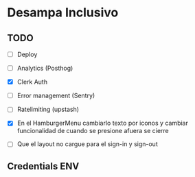 # Desampa Inclusivo

## TODO

- [ ] Deploy
- [ ] Analytics (Posthog)
- [X] Clerk Auth 
- [ ] Error management (Sentry)
- [ ] Ratelimiting (upstash)
- [x] En el HamburgerMenu cambiarlo texto por iconos y cambiar funcionalidad de cuando se presione afuera se cierre
- [ ] Que el layout no cargue para el sign-in y sign-out


## Credentials ENV


